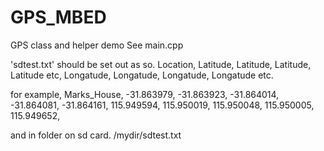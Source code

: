# GPS_MBED
GPS class and helper demo
See main.cpp

'sdtest.txt' should be set out as so.
Location, 
Latitude, Latitude, Latitude, Latitude etc,
Longatude, Longatude, Longatude, Longatude etc.

for example,
Marks_House, 
-31.863979, -31.863923, -31.864014, -31.864081, -31.864161,
115.949594, 115.950019, 115.950048, 115.950005, 115.949652,

and in folder on sd card.
/mydir/sdtest.txt
